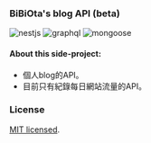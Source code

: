 ### BiBiOta's blog API (beta)

![nestjs](https://img.shields.io/badge/nestjs-%5E9.0.0-blue)
![graphql](https://img.shields.io/badge/graphql-%5E16.5.0-blue)
![mongoose](https://img.shields.io/badge/mongoose-%5E6.5.0-blue)

#### About this side-project:

- 個人blog的API。
- 目前只有紀錄每日網站流量的API。

### License

[MIT licensed](LICENSE).

